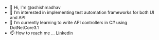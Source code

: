 - 👋 Hi, I’m @ashishmadhav
- 👀 I’m interested in implementing test automation frameworks for both UI and API
- 🌱 I’m currently learning to write API controllers in C# using DotNetCore3.1
- 📫 How to reach me ... [LinkedIn](www.linkedin.com/in/ashish-madhav)

<!---
asheshmadhav/asheshmadhav is a ✨ special ✨ repository because its `README.md` (this file) appears on your GitHub profile.
You can click the Preview link to take a look at your changes.
--->
